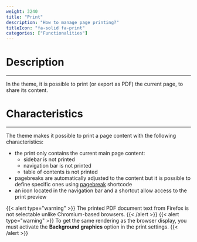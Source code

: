 ```yaml
---
weight: 3240
title: "Print"
description: "How to manage page printing?"
titleIcon: "fa-solid fa-print"
categories: ["Functionalities"]
---
```


# Description
---

In the theme, it is possible to print (or export as PDF) the current page, to share its content.

# Characteristics
---

The theme makes it possible to print a page content with the following characteristics:
* the print only contains the current main page content:
    * sidebar is not printed
    * navigation bar is not printed
    * table of contents is not printed
* pagebreaks are automatically adjusted to the content but it is possible to define specific ones using [pagebreak](/shortcodes/pagebreak/) shortcode
* an icon located in the navigation bar and a shortcut allow access to the print preview

{{< alert type="warning" >}}
The printed PDF document text from Firefox is not selectable unlike Chromium-based browsers.
{{< /alert >}}
{{< alert type="warning" >}}
To get the same rendering as the browser display, you must activate the **Background graphics** option in the print settings.
{{< /alert >}}